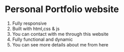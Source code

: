 # Personal Portfolio website
1. Fully responsive 
2. Built with html,css & js
3. You can contact with me through this website
4. Fully functional and dynamic
5. You can see more details about me from here